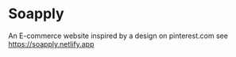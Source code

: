 # Soapply
An E-commerce website inspired by a design on pinterest.com see https://soapply.netlify.app
